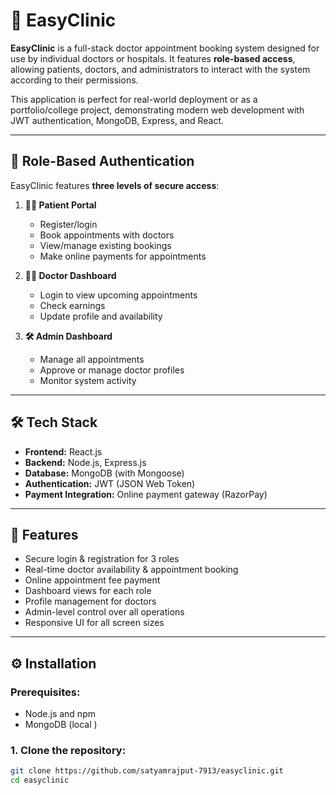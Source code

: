 # 🏥 EasyClinic

**EasyClinic** is a full-stack doctor appointment booking system designed for use by individual doctors or hospitals. It features **role-based access**, allowing patients, doctors, and administrators to interact with the system according to their permissions.

This application is perfect for real-world deployment or as a portfolio/college project, demonstrating modern web development with JWT authentication, MongoDB, Express, and React.

---

## 🔐 Role-Based Authentication

EasyClinic features **three levels of secure access**:

1. **🧑‍⚕️ Patient Portal**
   - Register/login
   - Book appointments with doctors
   - View/manage existing bookings
   - Make online payments for appointments

2. **👨‍⚕️ Doctor Dashboard**
   - Login to view upcoming appointments
   - Check earnings
   - Update profile and availability

3. **🛠️ Admin Dashboard**
   - Manage all appointments
   - Approve or manage doctor profiles
   - Monitor system activity

---

## 🛠 Tech Stack

- **Frontend:** React.js
- **Backend:** Node.js, Express.js
- **Database:** MongoDB (with Mongoose)
- **Authentication:** JWT (JSON Web Token)
- **Payment Integration:** Online payment gateway (RazorPay)
---

## 🚀 Features

- Secure login & registration for 3 roles
- Real-time doctor availability & appointment booking
- Online appointment fee payment
- Dashboard views for each role
- Profile management for doctors
- Admin-level control over all operations
- Responsive UI for all screen sizes

---

## ⚙️ Installation

### Prerequisites:
- Node.js and npm
- MongoDB (local )
  

### 1. Clone the repository:
```bash
git clone https://github.com/satyamrajput-7913/easyclinic.git
cd easyclinic
